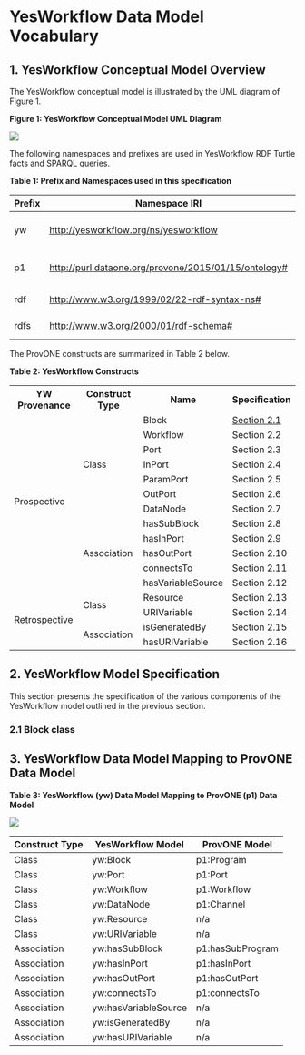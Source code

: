 # YesWorkflow Data Model Vocabulary

## 1. YesWorkflow Conceptual Model Overview

The YesWorkflow conceptual model is illustrated by the UML diagram of Figure 1.

**Figure 1: YesWorkflow Conceptual Model UML Diagram**

![](https://github.com/idaks/DataONE-Prov-Summer-2017/blob/master/examples/simulate_data_collection/YW%20Model%20OWL/YesWorkflow_UML_Diagram.jpg)

The following namespaces and prefixes are used in YesWorkflow RDF Turtle facts and SPARQL queries. 

**Table 1: Prefix and Namespaces used in this specification**

| Prefix | Namespace IRI | Definition |
| ------ | ------------- | ---------- |
| yw     | http://yesworkflow.org/ns/yesworkflow | The YesWorkflow namespace |
| p1     | http://purl.dataone.org/provone/2015/01/15/ontology# | The ProvONE namespace |
| rdf    | http://www.w3.org/1999/02/22-rdf-syntax-ns# | The RDF namespace |
| rdfs   | http://www.w3.org/2000/01/rdf-schema# | The RDFS namespace |

The ProvONE constructs are summarized in Table 2 below.

**Table 2: YesWorkflow Constructs**
<table>
  <tr>
    <th>YW Provenance</th><th>Construct Type</th><th>Name</th><th>Specification</th>
  </tr>
  <tr>
    <td rowspan="12">Prospective</td><td rowspan="7">Class</td><td>Block</td><td><a href="#2.1">Section 2.1</a></td>
  </tr>
  <tr>
    <td>Workflow</td><td>Section 2.2</td>
  </tr>
  <tr>
    <td>Port</td><td>Section 2.3</td>
  </tr>
  <tr>
    <td>InPort</td><td>Section 2.4</td>
  </tr>
  <tr>
    <td>ParamPort</td><td>Section 2.5</td>
  </tr>
  <tr>
    <td>OutPort</td><td>Section 2.6</td>
  </tr>
  <tr>
    <td>DataNode</td><td>Section 2.7</td>
  </tr>
  <tr>
    <td rowspan="5">Association</td><td>hasSubBlock</td><td>Section 2.8</td>
  </tr>
  <tr>
    <td>hasInPort</td><td>Section 2.9</td>
  </tr>
  <tr>
    <td>hasOutPort</td><td>Section 2.10</td>
  </tr>
  <tr>
    <td>connectsTo</td><td>Section 2.11</td>
  </tr>
  <tr>
    <td>hasVariableSource</td><td>Section 2.12</td>
  </tr>
  <tr>
    <td rowspan="4">Retrospective</td><td rowspan="2">Class</td><td>Resource</td><td>Section 2.13</td>
  </tr>
  <tr>
    <td>URIVariable</td><td>Section 2.14</td>
  </tr>
  <tr>
    <td rowspan="2">Association</td><td>isGeneratedBy</td><td>Section 2.15</td>
  </tr>
  <tr>
    <td>hasURIVariable</td><td>Section 2.16</td>
  </tr>
</table>

## 2. YesWorkflow Model Specification
This section presents the specification of the various components of the YesWorkflow model outlined in the previous section.

<h3 id="2.1">2.1 Block class</h3>


## 3. YesWorkflow Data Model Mapping to ProvONE Data Model

**Table 3: YesWorkflow (yw) Data Model Mapping to ProvONE (p1) Data Model**

![](https://github.com/idaks/DataONE-Prov-Summer-2017/blob/master/examples/simulate_data_collection/YW%20Model%20OWL/ProvONEvsYesWorkflow_UML_Diagrams.png)

| Construct Type |  YesWorkflow Model | ProvONE Model |
| ----- | ------------- | ---------- |
| Class | yw:Block      | p1:Program |
| Class | yw:Port       | p1:Port |
| Class | yw:Workflow   | p1:Workflow |
| Class | yw:DataNode   | p1:Channel |
| Class | yw:Resource   | n/a |
| Class | yw:URIVariable| n/a |
| Association | yw:hasSubBlock  | p1:hasSubProgram |
| Association | yw:hasInPort    | p1:hasInPort |
| Association | yw:hasOutPort   | p1:hasOutPort |
| Association | yw:connectsTo   | p1:connectsTo |
| Association | yw:hasVariableSource | n/a |
| Association | yw:isGeneratedBy     | n/a |
| Association | yw:hasURIVariable    | n/a |
